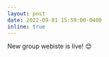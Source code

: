 ```yaml
---
layout: post
date: 2022-09-01 15:59:00-0400
inline: true
---
```


New group webiste is live!  :blush: